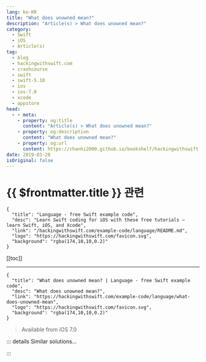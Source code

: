 ```yaml
---
lang: ko-KR
title: "What does unowned mean?"
description: "Article(s) > What does unowned mean?"
category:
  - Swift
  - iOS
  - Article(s)
tag: 
  - blog
  - hackingwithswift.com
  - crashcourse
  - swift
  - swift-5.10
  - ios
  - ios-7.0
  - xcode
  - appstore
head:
  - - meta:
    - property: og:title
      content: "Article(s) > What does unowned mean?"
    - property: og:description
      content: "What does unowned mean?"
    - property: og:url
      content: https://chanhi2000.github.io/bookshelf/hackingwithswift.com/example-code/language/what-does-unowned-mean.html
date: 2019-03-28
isOriginal: false
---
```


# {{ $frontmatter.title }} 관련

```component VPCard
{
  "title": "Language - free Swift example code",
  "desc": "Learn Swift coding for iOS with these free tutorials – learn Swift, iOS, and Xcode",
  "link": "/hackingwithswift.com/example-code/language/README.md",
  "logo": "https://hackingwithswift.com/favicon.svg",
  "background": "rgba(174,10,10,0.2)"
}
```

[[toc]]

---

```component VPCard
{
  "title": "What does unowned mean? | Language - free Swift example code",
  "desc": "What does unowned mean?",
  "link": "https://hackingwithswift.com/example-code/language/what-does-unowned-mean",
  "logo": "https://hackingwithswift.com/favicon.svg",
  "background": "rgba(174,10,10,0.2)"
}
```

> Available from iOS 7.0

<!-- TODO: 작성 -->

<!-- 
Unowned variables are similar to weak variables in that they provide a way to reference data without having ownership. However, weak variables can become `nil` – they are effectively optional. In comparison, unowned variables must never be set to nil once they have been initialized, which means you don't need to worry about unwrapping optionals.

The most common place you'll see unowned variables is with closures that declare `[unowned self]` – this means "I want to reference `self` inside this closure but I don't want to own it." Why `unowned` rather than `weak`? Both would work, but let's face it: if `self` is nil inside a closure, something has gone wrong!

-->

::: details Similar solutions…

<!--
/example-code/language/what-does-weak-mean">What does weak mean? 
/example-code/language/what-does-an-exclamation-mark-mean">What does an exclamation mark mean? 
/example-code/uikit/what-does-the-message-simulator-user-has-requested-new-graphics-quality-100-mean">What does the message "Simulator user has requested new graphics quality: 100" mean? 
/example-code/language/what-does-override-mean">What does override mean? 
/quick-start/concurrency/how-to-fix-the-error-async-call-in-a-function-that-does-not-support-concurrency">How to fix the error “async call in a function that does not support concurrency”</a>
-->

:::

